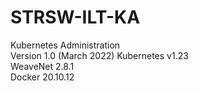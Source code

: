 # STRSW-ILT-KA
Kubernetes Administration <br />
Version 1.0 (March 2022)
Kubernetes v1.23 <br />
WeaveNet 2.8.1 <br />
Docker 20.10.12 <br />
